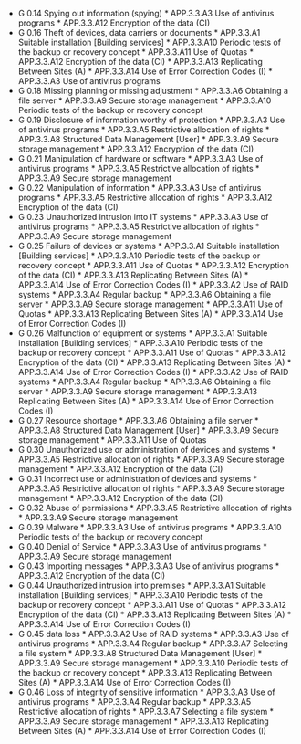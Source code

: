 * G 0.14 Spying out information (spying)
         * APP.3.3.A3 Use of antivirus programs
         * APP.3.3.A12 Encryption of the data (CI)
* G 0.16 Theft of devices, data carriers or documents
         * APP.3.3.A1 Suitable installation [Building services]
         * APP.3.3.A10 Periodic tests of the backup or recovery concept
         * APP.3.3.A11 Use of Quotas
         * APP.3.3.A12 Encryption of the data (CI)
         * APP.3.3.A13 Replicating Between Sites (A)
         * APP.3.3.A14 Use of Error Correction Codes (I)
         * APP.3.3.A3 Use of antivirus programs
* G 0.18 Missing planning or missing adjustment
         * APP.3.3.A6 Obtaining a file server
         * APP.3.3.A9 Secure storage management
         * APP.3.3.A10 Periodic tests of the backup or recovery concept
* G 0.19 Disclosure of information worthy of protection
         * APP.3.3.A3 Use of antivirus programs
         * APP.3.3.A5 Restrictive allocation of rights
         * APP.3.3.A8 Structured Data Management [User]
         * APP.3.3.A9 Secure storage management
         * APP.3.3.A12 Encryption of the data (CI)
* G 0.21 Manipulation of hardware or software
         * APP.3.3.A3 Use of antivirus programs
         * APP.3.3.A5 Restrictive allocation of rights
         * APP.3.3.A9 Secure storage management
* G 0.22 Manipulation of information
         * APP.3.3.A3 Use of antivirus programs
         * APP.3.3.A5 Restrictive allocation of rights
         * APP.3.3.A12 Encryption of the data (CI)
* G 0.23 Unauthorized intrusion into IT systems
         * APP.3.3.A3 Use of antivirus programs
         * APP.3.3.A5 Restrictive allocation of rights
         * APP.3.3.A9 Secure storage management
* G 0.25 Failure of devices or systems
         * APP.3.3.A1 Suitable installation [Building services]
         * APP.3.3.A10 Periodic tests of the backup or recovery concept
         * APP.3.3.A11 Use of Quotas
         * APP.3.3.A12 Encryption of the data (CI)
         * APP.3.3.A13 Replicating Between Sites (A)
         * APP.3.3.A14 Use of Error Correction Codes (I)
         * APP.3.3.A2 Use of RAID systems
         * APP.3.3.A4 Regular backup
         * APP.3.3.A6 Obtaining a file server
         * APP.3.3.A9 Secure storage management
         * APP.3.3.A11 Use of Quotas
         * APP.3.3.A13 Replicating Between Sites (A)
         * APP.3.3.A14 Use of Error Correction Codes (I)
* G 0.26 Malfunction of equipment or systems
         * APP.3.3.A1 Suitable installation [Building services]
         * APP.3.3.A10 Periodic tests of the backup or recovery concept
         * APP.3.3.A11 Use of Quotas
         * APP.3.3.A12 Encryption of the data (CI)
         * APP.3.3.A13 Replicating Between Sites (A)
         * APP.3.3.A14 Use of Error Correction Codes (I)
         * APP.3.3.A2 Use of RAID systems
         * APP.3.3.A4 Regular backup
         * APP.3.3.A6 Obtaining a file server
         * APP.3.3.A9 Secure storage management
         * APP.3.3.A13 Replicating Between Sites (A)
         * APP.3.3.A14 Use of Error Correction Codes (I)
* G 0.27 Resource shortage
         * APP.3.3.A6 Obtaining a file server
         * APP.3.3.A8 Structured Data Management [User]
         * APP.3.3.A9 Secure storage management
         * APP.3.3.A11 Use of Quotas
* G 0.30 Unauthorized use or administration of devices and systems
         * APP.3.3.A5 Restrictive allocation of rights
         * APP.3.3.A9 Secure storage management
         * APP.3.3.A12 Encryption of the data (CI)
* G 0.31 Incorrect use or administration of devices and systems
         * APP.3.3.A5 Restrictive allocation of rights
         * APP.3.3.A9 Secure storage management
         * APP.3.3.A12 Encryption of the data (CI)
* G 0.32 Abuse of permissions
         * APP.3.3.A5 Restrictive allocation of rights
         * APP.3.3.A9 Secure storage management
* G 0.39 Malware
         * APP.3.3.A3 Use of antivirus programs
         * APP.3.3.A10 Periodic tests of the backup or recovery concept
* G 0.40 Denial of Service
         * APP.3.3.A3 Use of antivirus programs
         * APP.3.3.A9 Secure storage management
* G 0.43 Importing messages
         * APP.3.3.A3 Use of antivirus programs
         * APP.3.3.A12 Encryption of the data (CI)
* G 0.44 Unauthorized intrusion into premises
         * APP.3.3.A1 Suitable installation [Building services]
         * APP.3.3.A10 Periodic tests of the backup or recovery concept
         * APP.3.3.A11 Use of Quotas
         * APP.3.3.A12 Encryption of the data (CI)
         * APP.3.3.A13 Replicating Between Sites (A)
         * APP.3.3.A14 Use of Error Correction Codes (I)
* G 0.45 data loss
         * APP.3.3.A2 Use of RAID systems
         * APP.3.3.A3 Use of antivirus programs
         * APP.3.3.A4 Regular backup
         * APP.3.3.A7 Selecting a file system
         * APP.3.3.A8 Structured Data Management [User]
         * APP.3.3.A9 Secure storage management
         * APP.3.3.A10 Periodic tests of the backup or recovery concept
         * APP.3.3.A13 Replicating Between Sites (A)
         * APP.3.3.A14 Use of Error Correction Codes (I)
* G 0.46 Loss of integrity of sensitive information
         * APP.3.3.A3 Use of antivirus programs
         * APP.3.3.A4 Regular backup
         * APP.3.3.A5 Restrictive allocation of rights
         * APP.3.3.A7 Selecting a file system
         * APP.3.3.A9 Secure storage management
         * APP.3.3.A13 Replicating Between Sites (A)
         * APP.3.3.A14 Use of Error Correction Codes (I)
